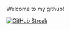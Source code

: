 Welcome to my github!

[![GitHub Streak](https://github-readme-streak-stats.herokuapp.com/?user=archit0&theme=tokyonight&background=f5f5f5)](https://github.com/DenverCoder1/github-readme-streak-stats)
